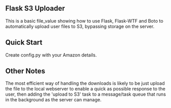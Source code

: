 ## Flask S3 Uploader

This is a basic file_value showing how to use Flask, Flask-WTF and Boto
to automatically upload user files to S3, bypassing storage on the server.

## Quick Start

Create config.py with your Amazon details.

## Other Notes

The most efficient way of handling the downloads is likely to be
just upload the file to the local webserver to enable a quick
as possible response to the user, then adding the 'upload to S3'
task to a message/task queue that runs in the background as the
server can manage.